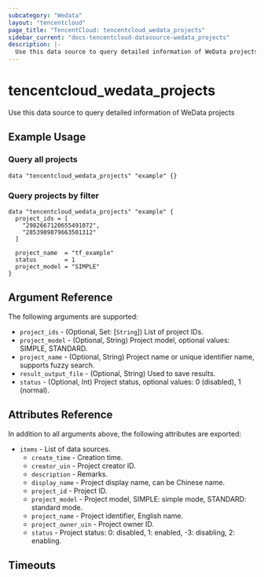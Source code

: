 ```yaml
---
subcategory: "Wedata"
layout: "tencentcloud"
page_title: "TencentCloud: tencentcloud_wedata_projects"
sidebar_current: "docs-tencentcloud-datasource-wedata_projects"
description: |-
  Use this data source to query detailed information of WeData projects
---
```


# tencentcloud_wedata_projects

Use this data source to query detailed information of WeData projects

## Example Usage

### Query all projects

```hcl
data "tencentcloud_wedata_projects" "example" {}
```

### Query projects by filter

```hcl
data "tencentcloud_wedata_projects" "example" {
  project_ids = [
    "2982667120655491072",
    "2853989879663501312"
  ]

  project_name  = "tf_example"
  status        = 1
  project_model = "SIMPLE"
}
```

## Argument Reference

The following arguments are supported:

* `project_ids` - (Optional, Set: [`String`]) List of project IDs.
* `project_model` - (Optional, String) Project model, optional values: SIMPLE, STANDARD.
* `project_name` - (Optional, String) Project name or unique identifier name, supports fuzzy search.
* `result_output_file` - (Optional, String) Used to save results.
* `status` - (Optional, Int) Project status, optional values: 0 (disabled), 1 (normal).

## Attributes Reference

In addition to all arguments above, the following attributes are exported:

* `items` - List of data sources.
  * `create_time` - Creation time.
  * `creator_uin` - Project creator ID.
  * `description` - Remarks.
  * `display_name` - Project display name, can be Chinese name.
  * `project_id` - Project ID.
  * `project_model` - Project model, SIMPLE: simple mode, STANDARD: standard mode.
  * `project_name` - Project identifier, English name.
  * `project_owner_uin` - Project owner ID.
  * `status` - Project status: 0: disabled, 1: enabled, -3: disabling, 2: enabling.


## Timeouts

<no value>


